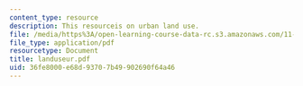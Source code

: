 ```yaml
---
content_type: resource
description: This resourceis on urban land use.
file: /media/https%3A/open-learning-course-data-rc.s3.amazonaws.com/11-943-special-studies-in-urban-studies-and-planning-the-cardener-river-corridor-workshop-fall-2001/36fe8000e68d93707b49902690f64a46_landuseur.pdf
file_type: application/pdf
resourcetype: Document
title: landuseur.pdf
uid: 36fe8000-e68d-9370-7b49-902690f64a46
---
```

